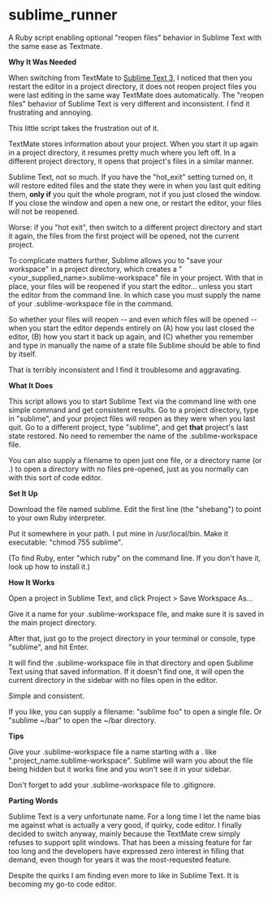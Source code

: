 # sublime_runner
A Ruby script enabling optional "reopen files" behavior in Sublime Text with the same ease as Textmate.

**Why It Was Needed**

When switching from TextMate to [Sublime Text 3](https://www.sublimetext.com/3), I noticed that then you restart the editor in a project directory, it does not reopen project files you were last editing  in the same way TextMate does automatically. The "reopen files" behavior of Sublime Text is very different and inconsistent. I find it frustrating and annoying.

This little script takes the frustration out of it.

TextMate stores information about your project. When you start it up again in a project directory, it resumes pretty much where you left off. In a different project directory, it opens that project's files in a similar manner.

Sublime Text, not so much. If you have the "hot_exit" setting turned on, it will restore edited files and the state they were in when you last quit editing them, **only if** you quit the whole program, not if you just closed the window. If you close the window and open a new one, or restart the editor, your files will not be reopened.

Worse: if you "hot exit", then switch to a different project directory and start it again, the files from the first project will be opened, not the current project.

To complicate matters further, Sublime allows you to "save your workspace" in a project directory, which creates a "<your_supplied_name>.sublime-workspace" file in your project. With that in place, your files will be reopened if you start the editor... unless you start the editor from the command line. In which case you must supply the name of your .sublime-workspace file in the command.

So whether your files will reopen -- and even *which* files will be opened -- when you start the editor depends entirely on (A) how you last closed the editor, (B) how you start it back up again, and (C) whether you remember and type in manually the name of a state file Sublime should be able to find by itself.

That is terribly inconsistent and I find it troublesome and aggravating.

**What It Does**

This script allows you to start Sublime Text via the command line with one simple command and get consistent results. Go to a project directory, type in "sublime", and your project files will reopen as they were when you last quit. Go to a different project, type "sublime", and get **that** project's last state restored. No need to remember the name of the .sublime-workspace file.

You can also supply a filename to open just one file, or a directory name (or .) to open a directory with no files pre-opened, just as you normally can with this sort of code editor.

**Set It Up**

Download the file named sublime. Edit the first line (the "shebang") to point to your own Ruby interpreter.

Put it somewhere in your path. I put mine in /usr/local/bin. Make it executable: "chmod 755 sublime".

(To find Ruby, enter "which ruby" on the command line. If you don't have it, look up how to install it.)

**How It Works**

Open a project in Sublime Text, and click Project > Save Workspace As...

Give it a name for your .sublime-workspace file, and make sure it is saved in the main project directory.

After that, just go to the project directory in your terminal or console, type "sublime", and hit Enter.

It will find the .sublime-workspace file in that directory and open Sublime Text using that saved information. If it doesn't find one, it will open the current directory in the sidebar with no files open in the editor.

Simple and consistent.

If you like, you can supply a filename: "sublime foo" to open a single file. Or "sublime ~/bar" to open the ~/bar directory.

**Tips**

Give your .sublime-workspace file a name starting with a . like ".project_name.sublime-workspace". Sublime will warn you about the file being hidden but it works fine and you won't see it in your sidebar.

Don't forget to add your .sublime-workspace file to .gitignore.

**Parting Words**

Sublime Text is a very unfortunate name. For a long time I let the name bias me against what is actually a very good, if quirky, code editor. I finally decided to switch anyway, mainly because the TextMate crew simply refuses to support split windows. That has been a missing feature for far too long and the developers have expressed zero interest in filling that demand, even though for years it was the most-requested feature.

Despite the quirks I am finding even more to like in Sublime Text. It is becoming my go-to code editor.
